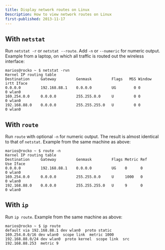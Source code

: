 ```yaml
---
title: Display network routes on Linux
Description: How to view network routes on Linux
first-published: 2013-11-17
---
```


With `netstat`
--------------

Run `netstat -r` or `netstat --route`. Add `-n` or `--numeric` for 
numeric output. Example from a laptop, on which all traffic is routed 
out the wireless interface:

    marios@rocko ~ $ netstat -rvn
    Kernel IP routing table
    Destination     Gateway         Genmask         Flags   MSS Window  irtt Iface
    0.0.0.0         192.168.88.1    0.0.0.0         UG        0 0          0 wlan0
    169.254.0.0     0.0.0.0         255.255.0.0     U         0 0          0 wlan0
    192.168.88.0    0.0.0.0         255.255.255.0   U         0 0          0 wlan0

With `route`
------------

Run `route` with optional `-n` for numeric output. The result is almost 
identical to that of `netstat`. Example from the same machine as above:

    marios@rocko ~ $ route -n
    Kernel IP routing table
    Destination     Gateway         Genmask         Flags Metric Ref    Use Iface
    0.0.0.0         192.168.88.1    0.0.0.0         UG    0      0        0 wlan0
    169.254.0.0     0.0.0.0         255.255.0.0     U     1000   0        0 wlan0
    192.168.88.0    0.0.0.0         255.255.255.0   U     9      0        0 wlan0

With `ip`
---------

Run `ip route`. Example from the same machine as above:

    marios@rocko ~ $ ip route
    default via 192.168.88.1 dev wlan0  proto static 
    169.254.0.0/16 dev wlan0  scope link  metric 1000 
    192.168.88.0/24 dev wlan0  proto kernel  scope link  src 192.168.88.253  metric 9

